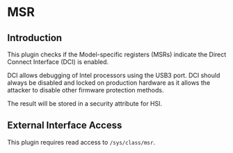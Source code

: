 # MSR

## Introduction

This plugin checks if the Model-specific registers (MSRs) indicate the
Direct Connect Interface (DCI) is enabled.

DCI allows debugging of Intel processors using the USB3 port. DCI should
always be disabled and locked on production hardware as it allows the
attacker to disable other firmware protection methods.

The result will be stored in a security attribute for HSI.

## External Interface Access

This plugin requires read access to `/sys/class/msr`.
